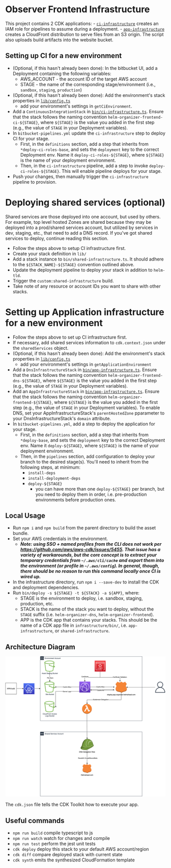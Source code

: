 # Observer Frontend Infrastructure
This project contains 2 CDK applications:
    - [`ci-infrastructure`](./bin/ci-infrastructure.ts) creates an IAM role for pipelines to assume during a deployment.
    - [`app-infrastructure`](./bin/app-infrastructure.ts) creates a CloudFront distribution to serve files from an S3 origin. The script also uploads build artifacts into the website bucket.

## Setting up CI for a new environment
- (Optional, if this hasn't already been done): In the bitbucket UI, add a Deployment containing the following variables:
    - AWS_ACCOUNT - the account ID of the target AWS account
    - STAGE - the name of the corresponding stage/environment (i.e., `sandbox`, `staging`, `production`)
- (Optional, if this hasn't already been done): Add the environment's stack properties in [`lib/config.ts`](./lib/config.ts)
    - add your environment's settings in `getCiEnvironment`.
- Add a `ContinuousIntegrationStack` in [`bin/ci-infrastructure.ts`](./bin/ci-infrastructure.ts). Ensure that the stack follows the naming convention `helm-organizer-frontend-ci-${STAGE}`, where `${STAGE}` is the value you added in the first step (e.g., the value of `STAGE` in your Deployment variables).
- In `bitbucket-pipelines.yml` update the `ci-infrastructure` step to deploy CI for your stage.
    - First, in the `definitions` section, add a step that inherits from `*deploy-ci-roles-base`, and sets the `deployment` key to the correct Deployment env. Name it `deploy-ci-roles-${STAGE}`, where `${STAGE}` is the name of your deployment environment.
    - Then, in the `ci-infrastructure` pipeline, add a step to invoke `deploy-ci-roles-${STAGE}`. This will enable pipeline deploys for your stage.
- Push your changes, then manually trigger the `ci-infrastructure` pipeline to provision.

#  Deploying shared services (optional)
Shared services are those deployed into one account, but used by others. For example, top level hosted Zones are shared because they may be deployed into a prod/shared services account, but utilized by services in dev, staging, etc., that need to add a DNS record. If you've got shared services to deploy, continue reading this section.

- Follow the steps above to setup CI infrastructure first.
- Create your stack definition in `lib/`
- Add a stack instance to `bin/shared-infrastructure.ts`. It should adhere to the `${STACK_NAME}-${STAGE}` convention outlined above.
- Update the deployment pipeline to deploy your stack in addition to `helm-tld`.
- Trigger the `custom:shared-infrastructure` build.
- Take note of any resource or account IDs you want to share with other stacks.

# Setting up Application infrastructure for a new environment
- Follow the steps above to set up CI infrastructure first.
- If necessary, add shared services information to `cdk.context.json` under the `sharedServices` object.
- (Optional, if this hasn't already been done): Add the environment's stack properties in [`lib/config.ts`](./lib/config.ts)
    - add your environment's settings in `getApplicationEnvironment`
- Add a `DnsInfrastructureStack` in [`bin/app-infrastructure.ts`](./bin/app-infrastructure.ts). Ensure that the stack follows the naming convention `helm-organizer-frontend-dns-${STAGE}`, where `${STAGE}` is the value you added in the first step (e.g., the value of `STAGE` in your Deployment variables).
- Add an `AppInfrastructureStack` in [`bin/app-infrastructure.ts`](./bin/app-infrastructure.ts). Ensure that the stack follows the naming convention `helm-organizer-frontend-${STAGE}`, where `${STAGE}` is the value you added in the first step (e.g., the value of `STAGE` in your Deployment variables). To enable DNS, set your AppInfrastructureStack's `parentHostedZone` pparameter to your DnsInfrastructureStack's `domain` attribute.
- In `bitbucket-pipelines.yml`, add a step to deploy the application for your stage.
    - First, in the `definitions` section, add a step that inherits from `*deploy-base`, and sets the `deployment` key to the correct Deployment env. Name it `deploy-${STAGE}`, where `${STAGE}` is the name of your deployment environment.
    - Then, in the `pipelines` section, add configuration to deploy your branch to the desired stage(s). You'll need to inherit from the following steps, at minimum:
        - `install-deps`
        - `install-deployment-deps`
        - `deploy-${STAGE}`
            - you can have more than one `deploy-${STAGE}` per branch, but you need to deploy them in order, i.e. pre-production environments before production ones.

## Local Usage
- Run `npm i` and `npm build` from the parent directory to build the asset bundle.
- Set your AWS credentials in the environment.
    - ***Note: using SSO + named profiles from the CLI does not work per https://github.com/aws/aws-cdk/issues/5455. That issue has a variety of workarounds, but the core concept is to extract your temporary credentials from `~/.aws/cli/cache` and export them into the environment (or profile in `~/.aws/config`). In general, though, there should be no reason to run this command locally once CI is wired up.***
- In the infrastructure directory, run `npm i --save-dev` to install the CDK and deployment dependencies.
- Run `bin/deploy -s ${STAGE} -t ${STACK} -a ${APP}`, where:
    - STAGE is the environment to deploy, i.e. sandbox, staging, production, etc.
    - STACK is the name of the stack you want to deploy, without the `STAGE` suffix (i.e. `helm-organizer-dns`, `helm-organizer-frontend`).
    - APP is the CDK app that contains your stacks. This should be the name of a CDK app file in `infrastructure/bin/`, i.e. `app-infrastructure`, or `shared-infrastructure`.

## Architecture Diagram
![Architecture Diagram](./doc/pipeline-architecture.png)

The `cdk.json` file tells the CDK Toolkit how to execute your app.

## Useful commands

 * `npm run build`   compile typescript to js
 * `npm run watch`   watch for changes and compile
 * `npm run test`    perform the jest unit tests
 * `cdk deploy`      deploy this stack to your default AWS account/region
 * `cdk diff`        compare deployed stack with current state
 * `cdk synth`       emits the synthesized CloudFormation template
